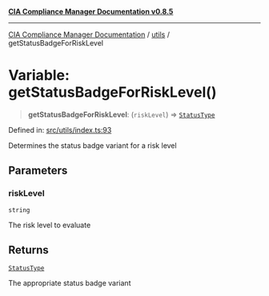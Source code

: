 [**CIA Compliance Manager Documentation v0.8.5**](../../README.md)

***

[CIA Compliance Manager Documentation](../../modules.md) / [utils](../README.md) / getStatusBadgeForRiskLevel

# Variable: getStatusBadgeForRiskLevel()

> **getStatusBadgeForRiskLevel**: (`riskLevel`) => [`StatusType`](../../components/common/StatusBadge/type-aliases/StatusType.md)

Defined in: [src/utils/index.ts:93](https://github.com/Hack23/cia-compliance-manager/blob/3ae0301247f765ba03c8c0fe645db4718bb8af76/src/utils/index.ts#L93)

Determines the status badge variant for a risk level

## Parameters

### riskLevel

`string`

The risk level to evaluate

## Returns

[`StatusType`](../../components/common/StatusBadge/type-aliases/StatusType.md)

The appropriate status badge variant
